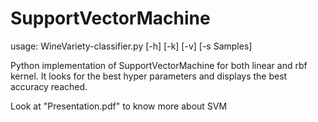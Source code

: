 # SupportVectorMachine
usage: WineVariety-classifier.py [-h] [-k] [-v] [-s Samples]

Python implementation of SupportVectorMachine for both linear and rbf kernel.
It looks for the best hyper parameters and displays the best accuracy reached.

Look at "Presentation.pdf" to know more about SVM

